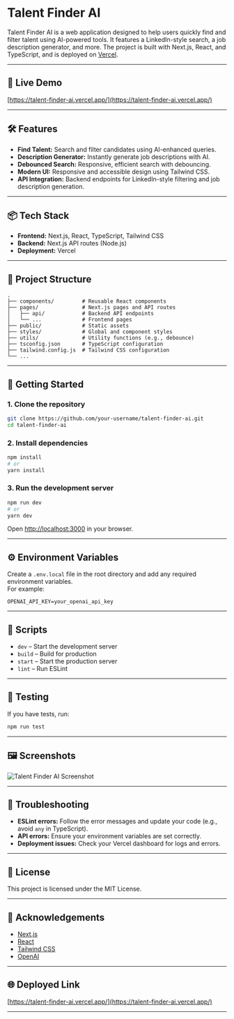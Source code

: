 # Talent Finder AI

Talent Finder AI is a web application designed to help users quickly find and filter talent using AI-powered tools. It features a LinkedIn-style search, a job description generator, and more. The project is built with Next.js, React, and TypeScript, and is deployed on [Vercel](https://talent-finder-ai.vercel.app/).

---

## 🚀 Live Demo

[https://talent-finder-ai.vercel.app/](https://talent-finder-ai.vercel.app/)

---

## 🛠️ Features

- **Find Talent:** Search and filter candidates using AI-enhanced queries.
- **Description Generator:** Instantly generate job descriptions with AI.
- **Debounced Search:** Responsive, efficient search with debouncing.
- **Modern UI:** Responsive and accessible design using Tailwind CSS.
- **API Integration:** Backend endpoints for LinkedIn-style filtering and job description generation.

---

## 📦 Tech Stack

- **Frontend:** Next.js, React, TypeScript, Tailwind CSS
- **Backend:** Next.js API routes (Node.js)
- **Deployment:** Vercel

---

## 📁 Project Structure

```
.
├── components/         # Reusable React components
├── pages/              # Next.js pages and API routes
│   ├── api/            # Backend API endpoints
│   └── ...             # Frontend pages
├── public/             # Static assets
├── styles/             # Global and component styles
├── utils/              # Utility functions (e.g., debounce)
├── tsconfig.json       # TypeScript configuration
├── tailwind.config.js  # Tailwind CSS configuration
└── ...
```

---

## 🚦 Getting Started

### 1. **Clone the repository**

```sh
git clone https://github.com/your-username/talent-finder-ai.git
cd talent-finder-ai
```

### 2. **Install dependencies**

```sh
npm install
# or
yarn install
```

### 3. **Run the development server**

```sh
npm run dev
# or
yarn dev
```

Open [http://localhost:3000](http://localhost:3000) in your browser.

---

## ⚙️ Environment Variables

Create a `.env.local` file in the root directory and add any required environment variables.  
For example:

```
OPENAI_API_KEY=your_openai_api_key
```

---

## 📝 Scripts

- `dev` – Start the development server
- `build` – Build for production
- `start` – Start the production server
- `lint` – Run ESLint

---

## 🧪 Testing

If you have tests, run:

```sh
npm run test
```

---

## 🖼️ Screenshots

![Talent Finder AI Screenshot](public/screenshot.png)

---

## 🐞 Troubleshooting

- **ESLint errors:** Follow the error messages and update your code (e.g., avoid `any` in TypeScript).
- **API errors:** Ensure your environment variables are set correctly.
- **Deployment issues:** Check your Vercel dashboard for logs and errors.

---

## 📄 License

This project is licensed under the MIT License.

---

## 🙏 Acknowledgements

- [Next.js](https://nextjs.org/)
- [React](https://react.dev/)
- [Tailwind CSS](https://tailwindcss.com/)
- [OpenAI](https://openai.com/)

---

## 🌐 Deployed Link

[https://talent-finder-ai.vercel.app/](https://talent-finder-ai.vercel.app/)

---


